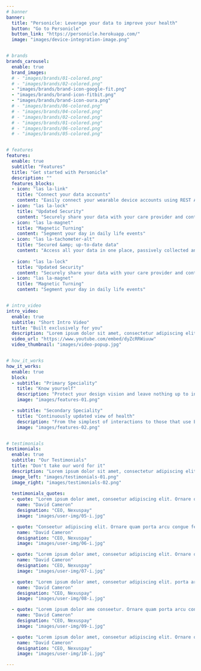 ```yaml
---
# banner
banner:
  title: "Personicle: Leverage your data to improve your health"
  button: "Go to Personicle"
  button_link: "https://personicle.herokuapp.com/"
  image: "images/device-integration-image.png"


# brands
brands_carousel:
  enable: true
  brand_images:
  # - "images/brands/01-colored.png"
  # - "images/brands/02-colored.png"
  - "images/brands/brand-icon-google-fit.png"
  - "images/brands/brand-icon-fitbit.png"
  - "images/brands/brand-icon-oura.png"
  # - "images/brands/06-colored.png"
  # - "images/brands/04-colored.png"
  # - "images/brands/02-colored.png"
  # - "images/brands/01-colored.png"
  # - "images/brands/06-colored.png"
  # - "images/brands/05-colored.png"


# features
features:
  enable: true
  subtitle: "Features"
  title: "Get started with Personicle"
  description: ""
  features_blocks:
  - icon: "las la-link"
    title: "Connect your data accounts"
    content: "Easily connect your wearable device accounts using REST APIs."
  - icon: "las la-lock"
    title: "Updated Security"
    content: "Securely share your data with your care provider and contacts."
  - icon: "las la-magnet"
    title: "Magnetic Turning"
    content: "Segment your day in daily life events"
  - icon: "las la-tachometer-alt"
    title: "Secured &amp; up-to-date data"
    content: "Access all your data in one place, passively collected and updated"
  
  - icon: "las la-lock"
    title: "Updated Security"
    content: "Securely share your data with your care provider and contacts"
  - icon: "las la-magnet"
    title: "Magnetic Turning"
    content: "Segment your day in daily life events"


# intro_video
intro_video:   
  enable: true
  subtitle: "Short Intro Video"
  title: "Built exclusively for you"
  description: "Lorem ipsum dolor sit amet, consectetur adipiscing elit. Morbi egestas <br> Werat viverra id et aliquet. vulputate egestas sollicitudin."
  video_url: "https://www.youtube.com/embed/dyZcRRWiuuw"
  video_thumbnail: "images/video-popup.jpg"


# how_it_works
how_it_works:   
  enable: true
  block:
  - subtitle: "Primary Speciality"
    title: "Know yourself"
    description: "Protect your design vision and leave nothing up to interpretation with interaction recipes. Quickly share and access all your team members interactions by using libraries, ensuring consistency throughout the."
    image: "images/features-01.png"

  - subtitle: "Secondary Speciality"
    title: "Continuously updated view of health"
    description: "From the simplest of interactions to those that use Excel-gradeing formulas, ProtoPie can handle them all. Make mind-blowing of New interactions everyday without ever having to write any new code."
    image: "images/features-02.png"


# testimonials
testimonials:   
  enable: true
  subtitle: "Our Testimonials"
  title: "Don't take our word for it"
  description: "Lorem ipsum dolor sit amet, consectetur adipiscing elit. Morbi egestas <br> Werat viverra id et aliquet. vulputate egestas sollicitudin."
  image_left: "images/testimonials-01.png"
  image_right: "images/testimonials-02.png"
  
  testimonials_quotes:
  - quote: "Lorem ipsum dolor amet, conseetur adipiscing elit. Ornare quam porta arcu congue felis volutpat. Vitae lectudbfs dolor faucibus"
    name: "David Cameron"
    designation: "CEO, Nexuspay"
    image: "images/user-img/05-i.jpg"

  - quote: "Conseetur adipiscing elit. Ornare quam porta arcu congue felis volutpat. Vitae lectudbfs pellentesque vitae dolor faucibus"
    name: "David Cameron"
    designation: "CEO, Nexuspay"
    image: "images/user-img/06-i.jpg"

  - quote: "Lorem ipsum dolor amet, conseetur adipiscing elit. Ornare quam porta arcu congue felis volutpat. Vitae lectudbfs pellentesque vitae dolor"
    name: "David Cameron"
    designation: "CEO, Nexuspay"
    image: "images/user-img/07-i.jpg"

  - quote: "Lorem ipsum dolor amet, conseetur adipiscing elit. porta arcu congue felis volutpat. Vitae lectudbfs pellentesque vitae dolor faucibus"
    name: "David Cameron"
    designation: "CEO, Nexuspay"
    image: "images/user-img/08-i.jpg"

  - quote: "Lorem ipsum dolor ame conseetur. Ornare quam porta arcu congue felis volutpat. Vitae lectudbfs pellentesque vitae dolor faucibus"
    name: "David Cameron"
    designation: "CEO, Nexuspay"
    image: "images/user-img/09-i.jpg"

  - quote: "Lorem ipsum dolor amet, conseetur adipiscing elit. Ornare quam porta arcu congue lectudbfs pellentesque vitae dolor faucibus"
    name: "David Cameron"
    designation: "CEO, Nexuspay"
    image: "images/user-img/10-i.jpg"

---
```

